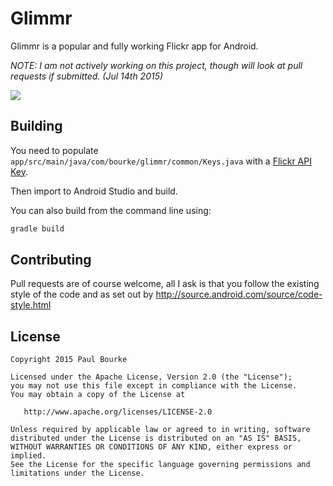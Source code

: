 Glimmr
======
Glimmr is a popular and fully working Flickr app for Android.

*NOTE: I am not actively working on this project, though will look at pull requests*
*if submitted. (Jul 14th 2015)*

![](http://i.imgur.com/Izk0Z46.jpg)

Building
--------
You need to populate `app/src/main/java/com/bourke/glimmr/common/Keys.java` with a
[Flickr API Key](http://www.flickr.com/services/api/misc.api_keys.html).

Then import to Android Studio and build.

You can also build from the command line using:

```bash
gradle build
```

Contributing
------------
Pull requests are of course welcome, all I ask is that you follow the existing
style of the code and as set out by
http://source.android.com/source/code-style.html

## License

    Copyright 2015 Paul Bourke

    Licensed under the Apache License, Version 2.0 (the "License");
    you may not use this file except in compliance with the License.
    You may obtain a copy of the License at

       http://www.apache.org/licenses/LICENSE-2.0

    Unless required by applicable law or agreed to in writing, software
    distributed under the License is distributed on an "AS IS" BASIS,
    WITHOUT WARRANTIES OR CONDITIONS OF ANY KIND, either express or implied.
    See the License for the specific language governing permissions and
    limitations under the License.
